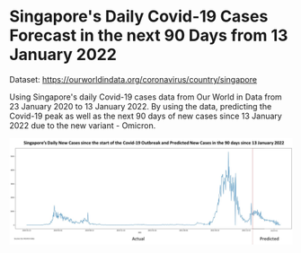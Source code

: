 # Singapore's Daily Covid-19 Cases Forecast in the next 90 Days from 13 January 2022

Dataset: https://ourworldindata.org/coronavirus/country/singapore

Using Singapore's daily Covid-19 cases data from Our World in Data from 23 January 2020 to 13 January 2022. By using the data, predicting the Covid-19 peak as well as the next 90 days of new cases since 13 January 2022 due to the new variant - Omicron.

![alt text](https://github.com/jimmeng-kok-2017/covid_sg_peak_lstm/blob/main/plot.jpg?raw=true)
